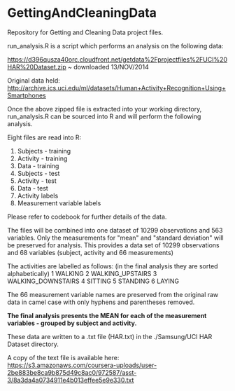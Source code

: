 GettingAndCleaningData
======================

Repository for Getting and Cleaning Data project files.

run_analysis.R is a script which performs an analysis on the following data:

https://d396qusza40orc.cloudfront.net/getdata%2Fprojectfiles%2FUCI%20HAR%20Dataset.zip 
~ downloaded 13/NOV/2014

Original data held:
http://archive.ics.uci.edu/ml/datasets/Human+Activity+Recognition+Using+Smartphones 

Once the above zipped file is extracted into your working directory, run_analysis.R can be sourced into R and will perform the following analysis.

Eight files are read into R:
1. Subjects - training
2. Activity - training
3. Data - training
4. Subjects - test
5. Activity - test
6. Data - test
7. Activity labels
8. Measurement variable labels

Please refer to codebook for further details of the data.

The files will be combined into one dataset of 10299 observations and 563 variables.
Only the measurements for "mean" and "standard deviation" will be preserved for analysis.
This provides a data set of 10299 observations and 68 variables (subject, activity and 66 measurements)

The activities are labelled as follows: (in the final analysis they are sorted alphabetically)
1 WALKING
2	WALKING_UPSTAIRS
3	WALKING_DOWNSTAIRS
4	SITTING
5	STANDING
6	LAYING

The 66 measurement variable names are preserved from the original raw data in camel case with only hyphens and parentheses removed.

**The final analysis presents the MEAN for each of the measurement variables - grouped by subject and activity.**

These data are written to a .txt file (HAR.txt) in the ./Samsung/UCI HAR Dataset directory.

A copy of the text file is available here: 
https://s3.amazonaws.com/coursera-uploads/user-2be883be8ca9b875d49c8ac0/972587/asst-3/8a3da4a0734911e4b013effee5e9e330.txt
